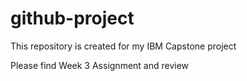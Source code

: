 # github-project
This repository is created for my IBM Capstone project

Please find Week 3 Assignment and review
